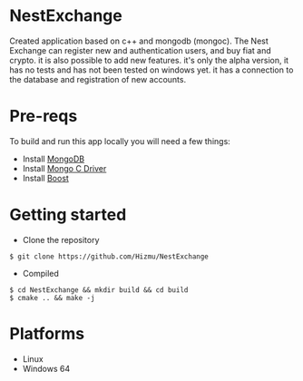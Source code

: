 # NestExchange
  Created application based on c++ and mongodb (mongoc).
The Nest Exchange can register new and authentication users, and buy fiat and crypto. it is also possible to add new features.
it's only the alpha version, it has no tests and has not been tested on windows yet. it has a connection to the database and registration of new accounts. 
# Pre-reqs
To build and run this app locally you will need a few things:
- Install [MongoDB](https://www.mongodb.com/)
- Install [Mongo C Driver](http://mongoc.org/)
- Install [Boost](https://www.boost.org/)
# Getting started
- Clone the repository
```
$ git clone https://github.com/Hizmu/NestExchange
```
- Compiled 
```
$ cd NestExchange && mkdir build && cd build
$ cmake .. && make -j
```
# Platforms
- Linux
- Windows 64
